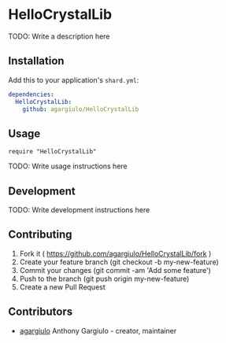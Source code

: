 # HelloCrystalLib

TODO: Write a description here

## Installation


Add this to your application's `shard.yml`:

```yaml
dependencies:
  HelloCrystalLib:
    github: agargiulo/HelloCrystalLib
```


## Usage


```crystal
require "HelloCrystalLib"
```


TODO: Write usage instructions here

## Development

TODO: Write development instructions here

## Contributing

1. Fork it ( https://github.com/agargiulo/HelloCrystalLib/fork )
2. Create your feature branch (git checkout -b my-new-feature)
3. Commit your changes (git commit -am 'Add some feature')
4. Push to the branch (git push origin my-new-feature)
5. Create a new Pull Request

## Contributors

- [agargiulo](https://github.com/agargiulo) Anthony Gargiulo - creator, maintainer
